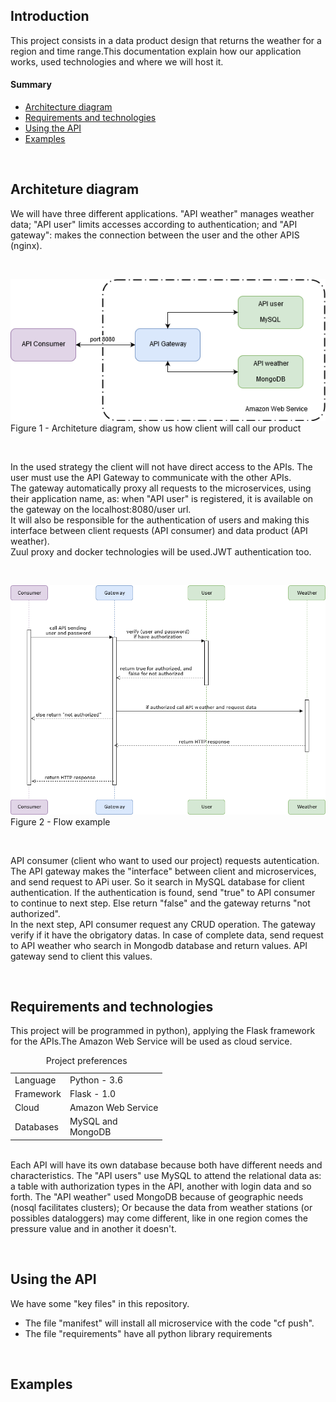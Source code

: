 <!DOCTYPE html>
<html lang="en">
<head>
	<meta http-equiv="Content-Language" content="pt-br, en">
</head>
<body>
	<h2>Introduction</h2>
	<p>
		This project consists in a data product design that returns the weather for a region and time range.This documentation explain how our application works, used technologies and where we will host it.
	</p>
	<p>
		<h4>Summary</h4>
		<ul>
			<li><a href="#diagram">Architecture diagram</a></li>
			<li><a href="#install">Requirements and technologies</a></li>
			<li><a href="#request">Using the API</a></li>
			<li><a href="#ex">Examples</a></li>
		</ul> 
	</p>
	<br>
	<h2 id="diagram"> Architeture diagram</h2>
	<p>
		We will have three different applications.
		"API weather" manages weather data; 
		"API user" limits accesses according to authentication; 
		and "API gateway": makes the connection between the user and the other APIS (nginx).
	</p>
	<br>
	<p>
		<img src="./img/API.png"><br>
		<caption>Figure 1 - Architeture diagram, show us how client will call our product</caption>
	</p> 
	<br>
	<p>
		In the used strategy the client will not have direct access to the APIs. The user must use the API Gateway to communicate with the other APIs. <br>
		The gateway automatically proxy all requests to the microservices, using their application name, as: when "API user" is registered, it is available on the gateway on the localhost:8080/user url.<br>
		It will also be responsible for the authentication of users and making this interface between client requests (API consumer) and data product (API weather).<br>
		Zuul proxy and docker technologies will be used.JWT authentication too.
	</p>
	<br>
	<p>
		<img src="./img/UML.png"><br>
		<caption>Figure 2 - Flow example</caption>
	</p> 
	<br>
	<p>
		API consumer (client who want to used our project) requests autentication. The API gateway makes the "interface" between client and microservices, and send request to APi user. So it search in MySQL database for client authentication. If the authentication is found, send "true" to API consumer to continue to next step. Else return "false" and the gateway returns "not authorized".
		<br>
		In the next step, API consumer request any CRUD operation. The gateway verify if  it have the obrigatory datas. In case of complete data, send request to API weather who search in Mongodb database and return values. API gateway send to client this values.
	</p>
	<br>
	<h2 id="install">Requirements and technologies</h2>
	<p>
		This project will be programmed in python), applying the Flask framework for the APIs.The Amazon Web Service will be used as cloud service.
		<br>
		<table>
			<caption>Project preferences</caption>
			<tr>
				<td>Language</td>
				<td>Python - 3.6</td>
			</tr>
			<tr>
				<td>Framework</td>
				<td>Flask - 1.0</td>
			</tr>
			<tr>
				<td>Cloud</td>
				<td>Amazon Web Service</td>
			</tr>
			<tr>
				<td>Databases</td>
				<td>MySQL and <br> MongoDB</td>
			</tr>
		</table>
		<br>
		Each API will have its own database because both have different needs and characteristics. The "API users" use MySQL to attend the relational data as: a table with authorization types in the API, another with login data and so forth.
		The "API weather" used MongoDB because of geographic needs (nosql  facilitates clusters); Or because the data from weather stations (or possibles dataloggers) may come different, like in one region comes the pressure value and in another it doesn't.
	</p>
	<br>
	<h2 id="request">Using the API</h2>
	<p>
		We have some "key files" in this repository. 
		<ul>
			<li>The file "manifest" will install all microservice with the code "cf push". </li>
			<li>The file "requirements" have all python library requirements</li>
		</ul>
	</p>
	<br>
	<h2 id="ex">Examples</h2>
	<p>
	</p>
	<br>
</body>
</html>
